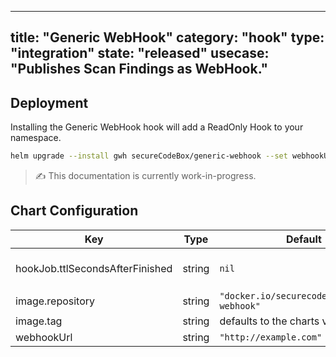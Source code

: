 <!--
SPDX-FileCopyrightText: 2020 iteratec GmbH

SPDX-License-Identifier: Apache-2.0
-->

---
title: "Generic WebHook"
category: "hook"
type: "integration"
state: "released"
usecase: "Publishes Scan Findings as WebHook."
---

<!-- end -->

## Deployment

Installing the Generic WebHook hook will add a ReadOnly Hook to your namespace.

```bash
helm upgrade --install gwh secureCodeBox/generic-webhook --set webhookUrl="http://example.com/my/webhook/target"
```
> ✍ This documentation is currently work-in-progress.

## Chart Configuration

| Key | Type | Default | Description |
|-----|------|---------|-------------|
| hookJob.ttlSecondsAfterFinished | string | `nil` | Seconds after which the kubernetes job for the hook will be deleted. Requires the Kubernetes TTLAfterFinished controller: https://kubernetes.io/docs/concepts/workloads/controllers/ttlafterfinished/ |
| image.repository | string | `"docker.io/securecodebox/generic-webhook"` | Hook image repository |
| image.tag | string | defaults to the charts version | The image Tag defaults to the charts version if not defined. |
| webhookUrl | string | `"http://example.com"` | The URL of your WebHook endpoint |
